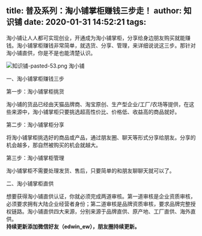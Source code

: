 title: 普及系列：淘小铺掌柜赚钱三步走！
author: 知识铺
date: 2020-01-31 14:52:21
tags:
---
淘小铺让人人都可实现创业，开通成为淘小铺掌柜，分享给身边朋友购买就能赚钱。淘小铺掌柜赚钱非常简单，就选货、分享、管理，来详细说说这三步。那针对淘小铺直供，你是不是也能清楚认识。

![知识铺-pasted-53.png](https:\/\/blog.zshipu.com/txp/images/pasted-53.png)
淘小铺

一、淘小铺掌柜赚钱三步

第一步：淘小铺掌柜挑货

淘小铺的货品已经由天猫品牌商、淘宝原创、生产型企业/工厂/农场等提供，在这些来源中，淘小铺掌柜只要挑选超高性价比、价格低、收益高的商品就好。

第二步：淘小铺掌柜分享

将淘小铺掌柜挑选好的商品或产品，通过朋友圈、聊天等形式分享给朋友。分享的机会越多，那自然被购买的机会就越大。

第三步：淘小铺掌柜管理

淘小铺掌柜不需要处理发货、售后，只要简单的和朋友聊聊天就可以了。

二、淘小铺掌柜直供

想要获得淘小铺直供认证，你就必须完成两道审核。第一道审核是企业资质审核，必须要求拥有大陆企业经营者身份；第二道审核是品牌资质审核，要求品牌完整授权链路。淘小铺直供四大来源，分别来源于品牌直供、原产地、工厂直供、海外直供。   
**持续更新添加微信好友（edwin_ew），朋友圈持续更新。**

